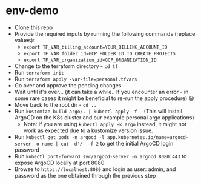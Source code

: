 # env-demo

* Clone this repo
* Provide the required inputs by running the following commands (replace values):
   * `export TF_VAR_billing_account=YOUR_BILLING_ACCOUNT_ID`
   * `export TF_VAR_folder_id=GCP_FOLDER_ID_TO_CREATE_PROJECTS`
   * `export TF_VAR_organization_id=GCP_ORGANIZATION_ID`
* Change to the terraform directory - `cd tf`
* Run `terraform init`
* Run `terraform apply -var-file=personal.tfvars`
* Go over and approve the pending changes
* Wait until it's over... (it can take a while.. If you encounter an error - in some rare cases it might be beneficial to re-run the apply procedure) :smiley:
* Move back to the root dir - `cd ..`
* Run `kustomize build argo/. | kubectl apply -f -` (This will install ArgoCD on the K8s cluster and our example personal argo applications)
  * Note: if you are using `kubectl apply -k argo` instead, it might not work as expected due to a kustomize version issue.
* Run `kubectl get pods -n argocd -l app.kubernetes.io/name=argocd-server -o name | cut -d'/' -f 2` to get the initial ArgoCD login password
* Run `kubectl port-forward svc/argocd-server -n argocd 8080:443` to expose ArgoCD locally at port 8080
* Browse to `https://localhost:8080` and login as user: admin, and password as the one obtained through the previous step
